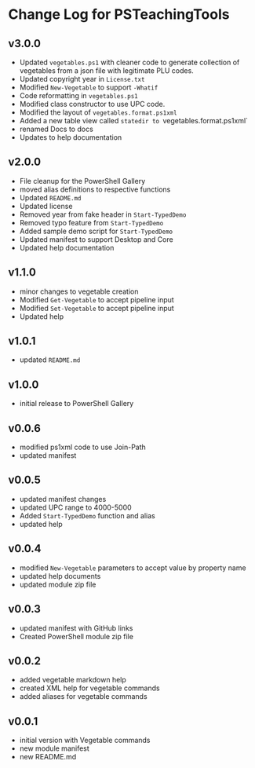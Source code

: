 # Change Log for PSTeachingTools

## v3.0.0

+ Updated `vegetables.ps1` with cleaner code to generate collection of vegetables from a json file with legitimate PLU codes.
+ Updated copyright year in `License.txt`
+ Modified `New-Vegetable` to support `-Whatif`
+ Code reformatting in `vegetables.ps1`
+ Modified class constructor to use UPC code.
+ Modified the layout of `vegetables.format.ps1xml`
+ Added a new table view called `statedir to `vegetables.format.ps1xml`
+ renamed Docs to docs
+ Updates to help documentation

## v2.0.0

+ File cleanup for the PowerShell Gallery
+ moved alias definitions to respective functions
+ Updated `README.md`
+ Updated license
+ Removed year from fake header in `Start-TypedDemo`
+ Removed typo feature from `Start-TypedDemo`
+ Added sample demo script for `Start-TypedDemo`
+ Updated manifest to support Desktop and Core
+ Updated help documentation

## v1.1.0

+ minor changes to vegetable creation
+ Modified `Get-Vegetable` to accept pipeline input
+ Modified `Set-Vegetable` to accept pipeline input
+ Updated help

## v1.0.1

+ updated `README.md`

## v1.0.0

+ initial release to PowerShell Gallery

## v0.0.6

+ modified ps1xml code to use Join-Path
+ updated manifest

## v0.0.5

+ updated manifest changes
+ updated UPC range to 4000-5000
+ Added `Start-TypedDemo` function and alias
+ updated help

## v0.0.4

+ modified `New-Vegetable` parameters to accept value by property name
+ updated help documents
+ updated module zip file

## v0.0.3

+ updated manifest with GitHub links
+ Created PowerShell module zip file

## v0.0.2

+ added vegetable markdown help
+ created XML help for vegetable commands
+ added aliases for vegetable commands

## v0.0.1

+ initial version with Vegetable commands
+ new module manifest
+ new README.md
